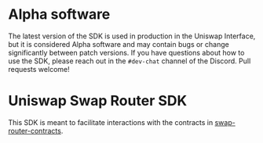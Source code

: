 # Alpha software

The latest version of the SDK is used in production in the Uniswap Interface,
but it is considered Alpha software and may contain bugs or change significantly between patch versions.
If you have questions about how to use the SDK, please reach out in the `#dev-chat` channel of the Discord.
Pull requests welcome!

# Uniswap Swap Router SDK

This SDK is meant to facilitate interactions with the contracts in [swap-router-contracts](https://github.com/Uniswap/swap-router-contracts).
